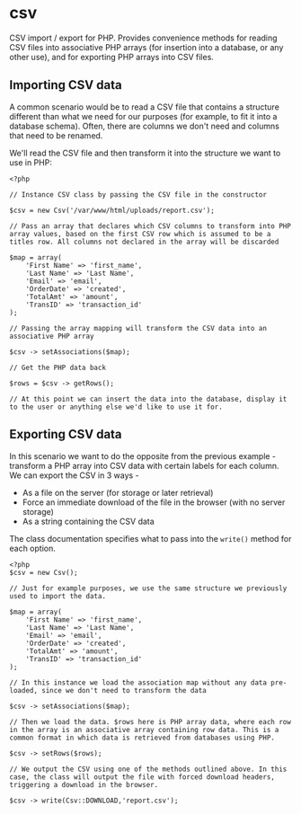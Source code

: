 # csv
CSV import / export for PHP. Provides convenience methods for reading CSV files into associative PHP arrays (for insertion into a database, or any other use), and for exporting PHP arrays into CSV files.

## Importing CSV data

A common scenario would be to read a CSV file that contains a structure different than what we need for our purposes (for example, to fit it into a database schema). Often, there are columns we don't need and columns that need to be renamed.

We'll read the CSV file and then transform it into the structure we want to use in PHP:

	<?php
	
	// Instance CSV class by passing the CSV file in the constructor
	
	$csv = new Csv('/var/www/html/uploads/report.csv');
	
	// Pass an array that declares which CSV columns to transform into PHP array values, based on the first CSV row which is assumed to be a titles row. All columns not declared in the array will be discarded
	
	$map = array(
		'First Name' => 'first_name',
		'Last Name' => 'Last Name',
		'Email' => 'email',
		'OrderDate' => 'created',
		'TotalAmt' => 'amount',
		'TransID' => 'transaction_id'
	);
	
	// Passing the array mapping will transform the CSV data into an associative PHP array
	
	$csv -> setAssociations($map);
	
	// Get the PHP data back
	
	$rows = $csv -> getRows();
	
	// At this point we can insert the data into the database, display it to the user or anything else we'd like to use it for.

## Exporting CSV data 

In this scenario we want to do the opposite from the previous example - transform a PHP array into CSV data with
certain labels for each column. We can export the CSV in 3 ways - 

* As a file on the server (for storage or later retrieval)
* Force an immediate download of the file in the browser (with no server storage)
* As a string containing the CSV data

The class documentation specifies what to pass into the `write()` method for each option.

	<?php
	$csv = new Csv();
	
	// Just for example purposes, we use the same structure we previously used to import the data.
	
	$map = array(
		'First Name' => 'first_name',
		'Last Name' => 'Last Name',
		'Email' => 'email',
		'OrderDate' => 'created',
		'TotalAmt' => 'amount',
		'TransID' => 'transaction_id'
	);
	
	// In this instance we load the association map without any data pre-loaded, since we don't need to transform the data
	
	$csv -> setAssociations($map);
	
	// Then we load the data. $rows here is PHP array data, where each row in the array is an associative array containing row data. This is a common format in which data is retrieved from databases using PHP.
	
	$csv -> setRows($rows);
	
	// We output the CSV using one of the methods outlined above. In this case, the class will output the file with forced download headers, triggering a download in the browser.
	
	$csv -> write(Csv::DOWNLOAD,'report.csv');
	